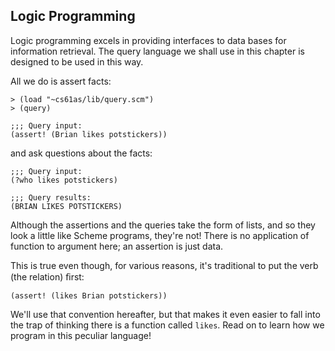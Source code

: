 ## Logic Programming

  
Logic programming excels in providing interfaces to data bases for information
retrieval. The query language we shall use in this chapter is designed to be
used in this way.

All we do is assert facts:

    
    > (load "~cs61as/lib/query.scm")
    > (query)
    
    ;;; Query input:
    (assert! (Brian likes potstickers))
    

and ask questions about the facts:

    
    ;;; Query input:
    (?who likes potstickers)
    
    ;;; Query results:
    (BRIAN LIKES POTSTICKERS)
    

Although the assertions and the queries take the form of lists, and so they
look a little like Scheme programs, they're not! There is no application of
function to argument here; an assertion is just data.

This is true even though, for various reasons, it's traditional to put the
verb (the relation) ﬁrst:

    
    (assert! (likes Brian potstickers))
    

We'll use that convention hereafter, but that makes it even easier to fall
into the trap of thinking there is a function called `likes`. Read on to learn
how we program in this peculiar language!

